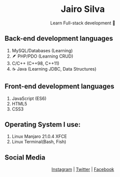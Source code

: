 <h1 align="center">Jairo Silva</h1>
<p align="center">Learn Full-stack development 🚀</p>

## Back-end development languages
1. MySQL/Databases (Learning)
2. 🪶 PHP/PDO (Learning CRUD)
3. C/C++ (C++98, C++11)
4. ☕ Java (Learning JDBC, Data Structures)

## Front-end development languages
1. JavaScript (ES6)
2. HTML5
3. CSS3

## Operating System I use:
1. Linux Manjaro 21.0.4 XFCE
2. Linux Terminal(Bash, Fish)

## Social Media
<div align="center">
<a href="https://www.instagram.com/jairo_nth/">Instagram</a> |
<a href="https://twitter.com/jairosilva2005">Twitter</a> |
<a href="https://www.facebook.com/jairo.holanda.7330">Facebook</a>
</div>
